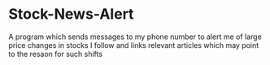 # Stock-News-Alert
 A program which sends messages to my phone number to alert me of large price changes in stocks I follow and links relevant articles which may point to the resaon for such shifts
